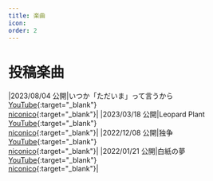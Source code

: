 ```yaml
---
title: 楽曲
icon: 
order: 2
---
```

# 投稿楽曲
|2023/08/04 公開|いつか「ただいま」って言うから<br>[YouTube](https://www.youtube.com/watch?v=IVAIgjNwyPY){:target="_blank"}<br>[niconico](https://www.nicovideo.jp/watch/sm42413158){:target="_blank"}|
|2023/03/18 公開|Leopard Plant<br>[YouTube](https://www.youtube.com/watch?v=C-TYpeYmtvg){:target="_blank"}<br>[niconico](https://www.nicovideo.jp/watch/sm41950614){:target="_blank"}|
|2022/12/08 公開|独争<br>[YouTube](https://www.youtube.com/watch?v=hrz-xz5TX64){:target="_blank"}<br>[niconico](https://www.nicovideo.jp/watch/sm41475257){:target="_blank"}|
|2022/01/21 公開|白紙の夢<br>[YouTube](https://www.youtube.com/watch?v=GDYS9H1z4XE){:target="_blank"}<br>[niconico](https://www.nicovideo.jp/watch/sm39926987){:target="_blank"}|
